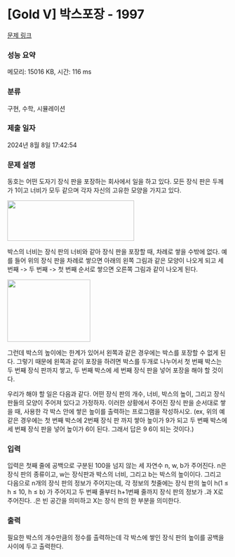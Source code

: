 # [Gold V] 박스포장 - 1997 

[문제 링크](https://www.acmicpc.net/problem/1997) 

### 성능 요약

메모리: 15016 KB, 시간: 116 ms

### 분류

구현, 수학, 시뮬레이션

### 제출 일자

2024년 8월 8일 17:42:54

### 문제 설명

<p>동호는 어떤 도자기 장식 판을 포장하는 회사에서 일을 하고 있다. 모든 장식 판은 두께가 1이고 너비가 모두 같으며 각자 자신의 고유한 모양을 가지고 있다.</p>

<p><img alt="" height="92" src="https://www.acmicpc.net/JudgeOnline/upload/201007/bbbbb.png" width="289"></p>

<p>박스의 너비는 장식 판의 너비와 같아 장식 판을 포장할 때, 차례로 쌓을 수밖에 없다. 예를 들어 위의 장식 판을 차례로 쌓으면 아래의 왼쪽 그림과 같은 모양이 나오게 되고 세 번째 -> 두 번째 -> 첫 번째 순서로 쌓으면 오른쪽 그림과 같이 나오게 된다.</p>

<p><img alt="" height="142" src="https://www.acmicpc.net/JudgeOnline/upload/201007/bb.png" width="189"></p>

<p>그런데 박스의 높이에는 한계가 있어서 왼쪽과 같은 경우에는 박스를 포장할 수 없게 된다. 그렇기 때문에 왼쪽과 같이 포장을 하려면 박스를 두개로 나누어서 첫 번째 박스는 두 번째 장식 판까지 쌓고, 두 번째 박스에 세 번째 장식 판을 넣어 포장을 해야 할 것이다.</p>

<p>우리가 해야 할 일은 다음과 같다. 어떤 장식 판의 개수, 너비, 박스의 높이, 그리고 장식 판들의 모양이 주어져 있다고 가정하자. 이러한 상황에서 주어진 장식 판을 순서대로 쌓을 때, 사용한 각 박스 안에 쌓은 높이를 출력하는 프로그램을 작성하시오. (ex, 위의 예 같은 경우에는 첫 번째 박스에 2번째 장식 판 까지 쌓아 높이가 9가 되고 두 번째 박스에 세 번째 장식 판을 넣어 높이가 6이 된다. 그래서 답은 9 6이 되는 것이다.)</p>

### 입력 

 <p>입력은 첫째 줄에 공백으로 구분된 100을 넘지 않는 세 자연수 n, w, b가 주어진다. n은 장식 판의 종류이고, w는 장식판과 박스의 너비, 그리고 b는 박스의 높이이다. 그리고 다음으로 n개의 장식 판의 정보가 주어지는데, 각 정보의 첫줄에는 장식 판의 높이 h(1 ≤ h ≤ 10, h ≤ b) 가 주어지고 두 번째 줄부터 h+1번째 줄까지 장식 판의 정보가 .과 X로 주어진다. .은 빈 공간을 의미하고 X는 장식 판의 한 부분을 의미한다.</p>

### 출력 

 <p>필요한 박스의 개수만큼의 정수를 출력하는데 각 박스에 쌓인 장식 판의 높이를 공백을 사이에 두고 출력한다.</p>

